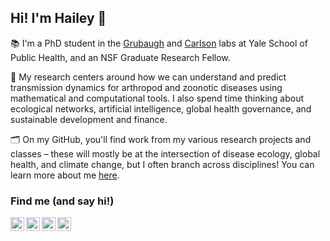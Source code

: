 ## Hi! I'm Hailey 👋

📚 I'm a PhD student in the [Grubaugh](https://grubaughlab.com/) and [Carlson](https://carlsonlab.bio/) labs at Yale School of Public Health, and an NSF Graduate Research Fellow. 

🦠 My research centers around how we can understand and predict transmission dynamics for arthropod and zoonotic diseases using mathematical and computational tools. I also spend time thinking about ecological networks, artificial intelligence, global health governance, and sustainable development and finance.

🗂️ On my GitHub, you'll find work from my various research projects and classes – these will mostly be at the intersection of disease ecology, global health, and climate change, but I often branch across disciplines! You can learn more about me [here](https://haileyrobertson.com).

### Find me (and say hi!)
[<img align="left" width="22px" src="https://cdn-icons-png.flaticon.com/512/733/733579.png"/>](https://twitter.com/haileydrob)
[<img align="left" width="22px" src="https://orcid.org/assets/vectors/orcid.logo.icon.svg"/>](https://orcid.org/0009-0007-2988-307X)
[<img align="left" width="22px" src="https://iconape.com/wp-content/files/da/64524/svg/google-scholar.svg"/>](https://scholar.google.com/citations?user=C2KykoMAAAAJ&hl=en&oi=ao)
[<img align="left" width="22px" src="https://upload.wikimedia.org/wikipedia/commons/e/e6/729101_linkedin_icon.png"/>](https://www.linkedin.com/in/hailey-robertson/)
